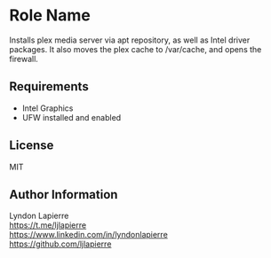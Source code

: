 Role Name
=========

Installs plex media server via apt repository, as well as Intel driver packages. It also moves the plex cache to /var/cache, and opens the firewall.

Requirements
------------

- Intel Graphics
- UFW installed and enabled

License
-------

MIT

Author Information
------------------

Lyndon Lapierre  
https://t.me/ljlapierre  
https://www.linkedin.com/in/lyndonlapierre  
https://github.com/ljlapierre
